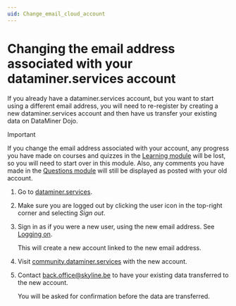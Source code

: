 ```yaml
---
uid: Change_email_cloud_account
---
```


# Changing the email address associated with your dataminer.services account

If you already have a dataminer.services account, but you want to start using a different email address, you will need to re-register by creating a new dataminer.services account and then have us transfer your existing data on DataMiner Dojo.

> [!IMPORTANT]
> If you change the email address associated with your account, any progress you have made on courses and quizzes in the [Learning module](https://community.dataminer.services/learning/) will be lost, so you will need to start over in this module. Also, any comments you have made in the [Questions module](https://community.dataminer.services/questions/) will still be displayed as posted with your old account.

1. Go to [dataminer.services](https://dataminer.services/).

1. Make sure you are logged out by clicking the user icon in the top-right corner and selecting *Sign out*.

1. Sign in as if you were a new user, using the new email address. See [Logging on](xref:Logging_on_to_the_DataMiner_Cloud_Platform#logging-on).

   This will create a new account linked to the new email address.

1. Visit [community.dataminer.services](https://community.dataminer.services/) with the new account.

1. Contact [back.office@skyline.be](mailto:back.office@skyline.be?subject=Request%20to%20transfer%20my%20DataMiner%20Dojo%20data&body=Hi%2C%0D%0A%0D%0AI%20would%20like%20to%20transfer%20my%20DataMiner%20Dojo%20data.%0D%0AThe%20accounts%20involved%20are%20listed%20below%3A%0D%0A%0D%0AFrom%3A%0D%0A%3Cfill%20in%20email%20address%3E%0D%0A%0D%0ATo%20(new%20account)%3A%0D%0A%3Cfill%20in%20email%20address%3E%0D%0A) to have your existing data transferred to the new account.

   You will be asked for confirmation before the data are transferred.
